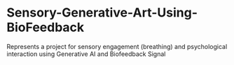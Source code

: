 # Sensory-Generative-Art-Using-BioFeedback
Represents a project for sensory engagement (breathing) and psychological interaction using Generative AI and Biofeedback Signal
